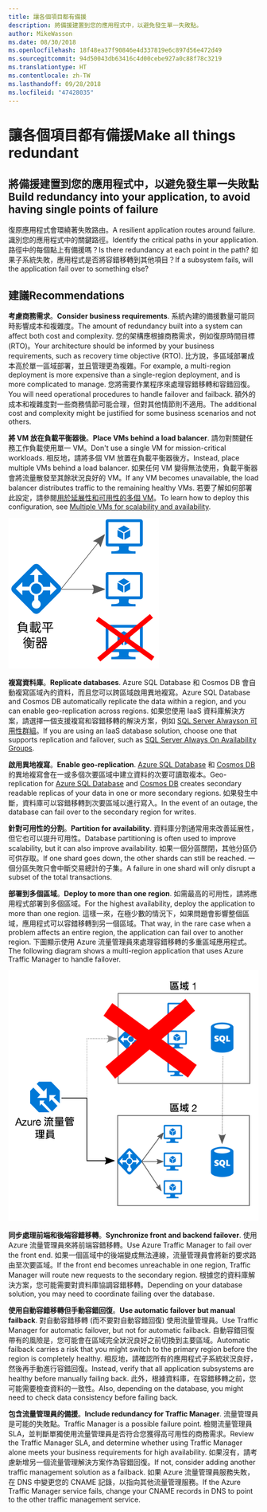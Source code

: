 ```yaml
---
title: 讓各個項目都有備援
description: 將備援建置到您的應用程式中，以避免發生單一失敗點。
author: MikeWasson
ms.date: 08/30/2018
ms.openlocfilehash: 18f48ea37f90846e4d337819e6c897d56e472d49
ms.sourcegitcommit: 94d50043db63416c4d00cebe927a0c88f78c3219
ms.translationtype: HT
ms.contentlocale: zh-TW
ms.lasthandoff: 09/28/2018
ms.locfileid: "47428035"
---
```

# <a name="make-all-things-redundant"></a><span data-ttu-id="afbb8-103">讓各個項目都有備援</span><span class="sxs-lookup"><span data-stu-id="afbb8-103">Make all things redundant</span></span>

## <a name="build-redundancy-into-your-application-to-avoid-having-single-points-of-failure"></a><span data-ttu-id="afbb8-104">將備援建置到您的應用程式中，以避免發生單一失敗點</span><span class="sxs-lookup"><span data-stu-id="afbb8-104">Build redundancy into your application, to avoid having single points of failure</span></span>

<span data-ttu-id="afbb8-105">復原應用程式會環繞著失敗路由。</span><span class="sxs-lookup"><span data-stu-id="afbb8-105">A resilient application routes around failure.</span></span> <span data-ttu-id="afbb8-106">識別您的應用程式中的關鍵路徑。</span><span class="sxs-lookup"><span data-stu-id="afbb8-106">Identify the critical paths in your application.</span></span> <span data-ttu-id="afbb8-107">路徑中的每個點上有備援嗎？</span><span class="sxs-lookup"><span data-stu-id="afbb8-107">Is there redundancy at each point in the path?</span></span> <span data-ttu-id="afbb8-108">如果子系統失敗，應用程式是否將容錯移轉到其他項目？</span><span class="sxs-lookup"><span data-stu-id="afbb8-108">If a subsystem fails, will the application fail over to something else?</span></span>

## <a name="recommendations"></a><span data-ttu-id="afbb8-109">建議</span><span class="sxs-lookup"><span data-stu-id="afbb8-109">Recommendations</span></span> 

<span data-ttu-id="afbb8-110">**考慮商務需求**。</span><span class="sxs-lookup"><span data-stu-id="afbb8-110">**Consider business requirements**.</span></span> <span data-ttu-id="afbb8-111">系統內建的備援數量可能同時影響成本和複雜度。</span><span class="sxs-lookup"><span data-stu-id="afbb8-111">The amount of redundancy built into a system can affect both cost and complexity.</span></span> <span data-ttu-id="afbb8-112">您的架構應根據商務需求，例如復原時間目標 (RTO)。</span><span class="sxs-lookup"><span data-stu-id="afbb8-112">Your architecture should be informed by your business requirements, such as recovery time objective (RTO).</span></span> <span data-ttu-id="afbb8-113">比方說，多區域部署成本高於單一區域部署，並且管理更為複雜。</span><span class="sxs-lookup"><span data-stu-id="afbb8-113">For example, a multi-region deployment is more expensive than a single-region deployment, and is more complicated to manage.</span></span> <span data-ttu-id="afbb8-114">您將需要作業程序來處理容錯移轉和容錯回復。</span><span class="sxs-lookup"><span data-stu-id="afbb8-114">You will need operational procedures to handle failover and failback.</span></span> <span data-ttu-id="afbb8-115">額外的成本和複雜度對一些商務情節可能合理，但對其他情節則不適用。</span><span class="sxs-lookup"><span data-stu-id="afbb8-115">The additional cost and complexity might be justified for some business scenarios and not others.</span></span>

<span data-ttu-id="afbb8-116">**將 VM 放在負載平衡器後**。</span><span class="sxs-lookup"><span data-stu-id="afbb8-116">**Place VMs behind a load balancer**.</span></span> <span data-ttu-id="afbb8-117">請勿對關鍵任務工作負載使用單一 VM。</span><span class="sxs-lookup"><span data-stu-id="afbb8-117">Don't use a single VM for mission-critical workloads.</span></span> <span data-ttu-id="afbb8-118">相反地，請將多個 VM 放置在負載平衡器後方。</span><span class="sxs-lookup"><span data-stu-id="afbb8-118">Instead, place multiple VMs behind a load balancer.</span></span> <span data-ttu-id="afbb8-119">如果任何 VM 變得無法使用，負載平衡器會將流量散發至其餘狀況良好的 VM。</span><span class="sxs-lookup"><span data-stu-id="afbb8-119">If any VM becomes unavailable, the load balancer distributes traffic to the remaining healthy VMs.</span></span> <span data-ttu-id="afbb8-120">若要了解如何部署此設定，請參閱[用於延展性和可用性的多個 VM][multi-vm-blueprint]。</span><span class="sxs-lookup"><span data-stu-id="afbb8-120">To learn how to deploy this configuration, see [Multiple VMs for scalability and availability][multi-vm-blueprint].</span></span>

![](./images/load-balancing.svg)

<span data-ttu-id="afbb8-121">**複寫資料庫**。</span><span class="sxs-lookup"><span data-stu-id="afbb8-121">**Replicate databases**.</span></span> <span data-ttu-id="afbb8-122">Azure SQL Database 和 Cosmos DB 會自動複寫區域內的資料，而且您可以跨區域啟用異地複寫。</span><span class="sxs-lookup"><span data-stu-id="afbb8-122">Azure SQL Database and Cosmos DB automatically replicate the data within a region, and you can enable geo-replication across regions.</span></span> <span data-ttu-id="afbb8-123">如果您使用 IaaS 資料庫解決方案，請選擇一個支援複寫和容錯移轉的解決方案，例如 [SQL Server Alwayson 可用性群組][sql-always-on]。</span><span class="sxs-lookup"><span data-stu-id="afbb8-123">If you are using an IaaS database solution, choose one that supports replication and failover, such as [SQL Server Always On Availability Groups][sql-always-on].</span></span> 

<span data-ttu-id="afbb8-124">**啟用異地複寫**。</span><span class="sxs-lookup"><span data-stu-id="afbb8-124">**Enable geo-replication**.</span></span> <span data-ttu-id="afbb8-125">[Azure SQL Database][sql-geo-replication] 和 [Cosmos DB][cosmosdb-geo-replication] 的異地複寫會在一或多個次要區域中建立資料的次要可讀取複本。</span><span class="sxs-lookup"><span data-stu-id="afbb8-125">Geo-replication for [Azure SQL Database][sql-geo-replication] and [Cosmos DB][cosmosdb-geo-replication] creates secondary readable replicas of your data in one or more secondary regions.</span></span> <span data-ttu-id="afbb8-126">如果發生中斷，資料庫可以容錯移轉到次要區域以進行寫入。</span><span class="sxs-lookup"><span data-stu-id="afbb8-126">In the event of an outage, the database can fail over to the secondary region for writes.</span></span>

<span data-ttu-id="afbb8-127">**針對可用性的分割**。</span><span class="sxs-lookup"><span data-stu-id="afbb8-127">**Partition for availability**.</span></span> <span data-ttu-id="afbb8-128">資料庫分割通常用來改善延展性，但它也可以提升可用性。</span><span class="sxs-lookup"><span data-stu-id="afbb8-128">Database partitioning is often used to improve scalability, but it can also improve availability.</span></span> <span data-ttu-id="afbb8-129">如果一個分區關閉，其他分區仍可供存取。</span><span class="sxs-lookup"><span data-stu-id="afbb8-129">If one shard goes down, the other shards can still be reached.</span></span> <span data-ttu-id="afbb8-130">一個分區失敗只會中斷交易總計的子集。</span><span class="sxs-lookup"><span data-stu-id="afbb8-130">A failure in one shard will only disrupt a subset of the total transactions.</span></span> 

<span data-ttu-id="afbb8-131">**部署到多個區域**。</span><span class="sxs-lookup"><span data-stu-id="afbb8-131">**Deploy to more than one region**.</span></span> <span data-ttu-id="afbb8-132">如需最高的可用性，請將應用程式部署到多個區域。</span><span class="sxs-lookup"><span data-stu-id="afbb8-132">For the highest availability, deploy the application to more than one region.</span></span> <span data-ttu-id="afbb8-133">這樣一來，在極少數的情況下，如果問題會影響整個區域，應用程式可以容錯移轉到另一個區域。</span><span class="sxs-lookup"><span data-stu-id="afbb8-133">That way, in the rare case when a problem affects an entire region, the application can fail over to another region.</span></span> <span data-ttu-id="afbb8-134">下圖顯示使用 Azure 流量管理員來處理容錯移轉的多重區域應用程式。</span><span class="sxs-lookup"><span data-stu-id="afbb8-134">The following diagram shows a multi-region application that uses Azure Traffic Manager to handle failover.</span></span>

![](images/failover.svg)

<span data-ttu-id="afbb8-135">**同步處理前端和後端容錯移轉**。</span><span class="sxs-lookup"><span data-stu-id="afbb8-135">**Synchronize front and backend failover**.</span></span> <span data-ttu-id="afbb8-136">使用 Azure 流量管理員來將前端容錯移轉。</span><span class="sxs-lookup"><span data-stu-id="afbb8-136">Use Azure Traffic Manager to fail over the front end.</span></span> <span data-ttu-id="afbb8-137">如果一個區域中的後端變成無法連線，流量管理員會將新的要求路由至次要區域。</span><span class="sxs-lookup"><span data-stu-id="afbb8-137">If the front end becomes unreachable in one region, Traffic Manager will route new requests to the secondary region.</span></span> <span data-ttu-id="afbb8-138">根據您的資料庫解決方案，您可能需要對資料庫協調容錯移轉。</span><span class="sxs-lookup"><span data-stu-id="afbb8-138">Depending on your database solution, you may need to coordinate failing over the database.</span></span> 

<span data-ttu-id="afbb8-139">**使用自動容錯移轉但手動容錯回復**。</span><span class="sxs-lookup"><span data-stu-id="afbb8-139">**Use automatic failover but manual failback**.</span></span> <span data-ttu-id="afbb8-140">對自動容錯移轉 (而不要對自動容錯回復) 使用流量管理員。</span><span class="sxs-lookup"><span data-stu-id="afbb8-140">Use Traffic Manager for automatic failover, but not for automatic failback.</span></span> <span data-ttu-id="afbb8-141">自動容錯回復帶有的風險是，您可能會在區域完全狀況良好之前切換到主要區域。</span><span class="sxs-lookup"><span data-stu-id="afbb8-141">Automatic failback carries a risk that you might switch to the primary region before the region is completely healthy.</span></span> <span data-ttu-id="afbb8-142">相反地，請確認所有的應用程式子系統狀況良好，然後再手動進行容錯回復。</span><span class="sxs-lookup"><span data-stu-id="afbb8-142">Instead, verify that all application subsystems are healthy before manually failing back.</span></span> <span data-ttu-id="afbb8-143">此外，根據資料庫，在容錯移轉之前，您可能需要檢查資料的一致性。</span><span class="sxs-lookup"><span data-stu-id="afbb8-143">Also, depending on the database, you might need to check data consistency before failing back.</span></span>

<span data-ttu-id="afbb8-144">**包含流量管理員的備援**。</span><span class="sxs-lookup"><span data-stu-id="afbb8-144">**Include redundancy for Traffic Manager**.</span></span> <span data-ttu-id="afbb8-145">流量管理員是可能的失敗點。</span><span class="sxs-lookup"><span data-stu-id="afbb8-145">Traffic Manager is a possible failure point.</span></span> <span data-ttu-id="afbb8-146">檢閱流量管理員 SLA，並判斷單獨使用流量管理員是否符合您獲得高可用性的商務需求。</span><span class="sxs-lookup"><span data-stu-id="afbb8-146">Review the Traffic Manager SLA, and determine whether using Traffic Manager alone meets your business requirements for high availability.</span></span> <span data-ttu-id="afbb8-147">如果沒有，請考慮新增另一個流量管理解決方案作為容錯回復。</span><span class="sxs-lookup"><span data-stu-id="afbb8-147">If not, consider adding another traffic management solution as a failback.</span></span> <span data-ttu-id="afbb8-148">如果 Azure 流量管理員服務失敗，在 DNS 中變更您的 CNAME 記錄，以指向其他流量管理服務。</span><span class="sxs-lookup"><span data-stu-id="afbb8-148">If the Azure Traffic Manager service fails, change your CNAME records in DNS to point to the other traffic management service.</span></span>



<!-- links -->

[multi-vm-blueprint]: ../../reference-architectures/virtual-machines-windows/multi-vm.md

[cassandra]: https://cassandra.apache.org/
[cosmosdb-geo-replication]: /azure/cosmos-db/distribute-data-globally
[sql-always-on]: https://msdn.microsoft.com/library/hh510230.aspx
[sql-geo-replication]: /azure/sql-database/sql-database-geo-replication-overview
